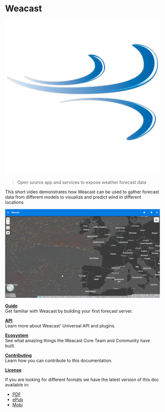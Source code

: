 # Weacast

![Weacast Logo](./images/weacast-logo.png)

> Open source app and services to expose weather forecast data

This short video demonstrates how Weacast can be used to gather forecast data from different models to visualize and predict wind in different locations

[![Weacast video](./images/weacast-wind.png)](https://www.youtube.com/watch?v=JHU7WbETWjw)

[**Guide**](./guides/README.MD)<br/>
Get familiar with Weacast by building your first forecast server.

[**API**](./api/README.MD)<br/>
Learn more about Weacast' Universal API and plugins.

[**Ecosystem**](./ecosystem/README.MD)<br/>
See what amazing things the Weacast Core Team and Community have built.

[**Contributing**](./contributing/README.MD)<br/>
Learn how you can contribute to this documentation.

[**License**](./LICENSE.MD)

If you are looking for different formats we have the latest version of this doc available in:

* [PDF](https://www.gitbook.com/download/pdf/book/weacast/weacast-docs)
* [ePub](https://www.gitbook.com/download/epub/book/weacast/weacast-docs)
* [Mobi](https://www.gitbook.com/download/mobi/book/weacast/weacast-docs)

